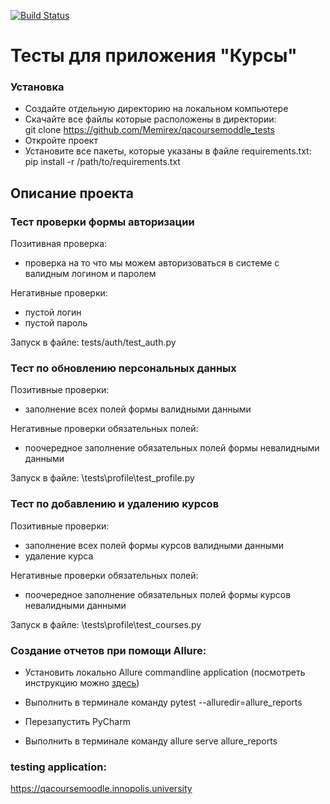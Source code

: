 [![Build Status](https://app.travis-ci.com/Memirex/qacoursemoddle_tests.svg?branch=testing_required_fields)](https://app.travis-ci.com/github/Memirex/qacoursemoddle_tests/)

# Тесты для приложения "Курсы"
### Установка

- Создайте отдельную директорию на локальном компьютере
- Скачайте все файлы которые расположены в директории: <br>
  git clone https://github.com/Memirex/qacoursemoddle_tests
- Откройте проект
- Установите все пакеты, которые указаны в файле requirements.txt: <br>
  pip install -r /path/to/requirements.txt

## Описание проекта

### Тест проверки формы авторизации

Позитивная проверка:

- проверка на то что мы можем авторизоваться в системе с валидным логином и паролем

Негативные проверки:

- пустой логин
- пустой пароль

Запуск в файле: tests/auth/test_auth.py
### Тест по обновлению персональных данных

Позитивные проверки:

- заполнение всех полей формы валидными данными

Негативные проверки обязательных полей:

- поочередное заполнение обязательных полей формы невалидными данными<br>

Запуск в файле: \tests\profile\test_profile.py

### Тест по добавлению и удалению курсов
Позитивные проверки:

- заполнение всех полей формы курсов валидными данными
- удаление курса

Негативные проверки обязательных полей:

- поочередное заполнение обязательных полей формы курсов невалидными данными<br>

Запуск в файле: \tests\profile\test_courses.py
### Создание отчетов при помощи Allure:

- Установить локально Allure commandline application (посмотреть инструкцию можно [здесь](https://docs.qameta.io/allure/))

- Выполнить в терминале команду pytest --alluredir=allure_reports

- Перезапустить PyCharm

- Выполнить в терминале команду allure serve allure_reports

### testing application:
https://qacoursemoodle.innopolis.university
